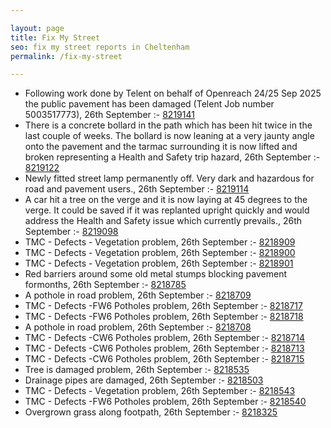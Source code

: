 ```yaml
---

layout: page
title: Fix My Street
seo: fix my street reports in Cheltenham
permalink: /fix-my-street

---
```


<!-- fix_marker starts -->

- Following work done by Telent on behalf of Openreach 24/25 Sep 2025 the public pavement has been damaged (Telent Job number 5003517773), 26th September :- [8219141](https://www.fixmystreet.com/report/8219141)
- There is a concrete bollard in the path which has been hit twice in the last couple of weeks. The bollard is now leaning at a very jaunty angle onto the pavement and the tarmac surrounding it is now lifted and broken representing a Health and Safety trip hazard, 26th September :- [8219122](https://www.fixmystreet.com/report/8219122)
- Newly fitted street lamp permanently off. Very dark and hazardous for road and pavement users., 26th September :- [8219114](https://www.fixmystreet.com/report/8219114)
- A car hit a tree on the verge and it is now laying at 45 degrees to the verge. It could be saved if it was replanted upright quickly and would address the Health and Safety issue which currently prevails., 26th September :- [8219098](https://www.fixmystreet.com/report/8219098)
- TMC - Defects - Vegetation problem, 26th September :- [8218909](https://www.fixmystreet.com/report/8218909)
- TMC - Defects - Vegetation problem, 26th September :- [8218900](https://www.fixmystreet.com/report/8218900)
- TMC - Defects - Vegetation problem, 26th September :- [8218901](https://www.fixmystreet.com/report/8218901)
- Red barriers around some old metal stumps blocking pavement formonths, 26th September :- [8218785](https://www.fixmystreet.com/report/8218785)
- A pothole in road problem, 26th September :- [8218709](https://www.fixmystreet.com/report/8218709)
- TMC - Defects -FW6 Potholes problem, 26th September :- [8218717](https://www.fixmystreet.com/report/8218717)
- TMC - Defects -FW6 Potholes problem, 26th September :- [8218718](https://www.fixmystreet.com/report/8218718)
- A pothole in road problem, 26th September :- [8218708](https://www.fixmystreet.com/report/8218708)
- TMC - Defects -CW6 Potholes  problem, 26th September :- [8218714](https://www.fixmystreet.com/report/8218714)
- TMC - Defects -CW6 Potholes  problem, 26th September :- [8218713](https://www.fixmystreet.com/report/8218713)
- TMC - Defects -CW6 Potholes  problem, 26th September :- [8218715](https://www.fixmystreet.com/report/8218715)
- Tree is damaged problem, 26th September :- [8218535](https://www.fixmystreet.com/report/8218535)
- Drainage pipes are damaged, 26th September :- [8218503](https://www.fixmystreet.com/report/8218503)
- TMC - Defects - Vegetation problem, 26th September :- [8218543](https://www.fixmystreet.com/report/8218543)
- TMC - Defects -FW6 Potholes problem, 26th September :- [8218540](https://www.fixmystreet.com/report/8218540)
- Overgrown grass along footpath, 26th September :- [8218325](https://www.fixmystreet.com/report/8218325)

<!-- fix_marker ends -->